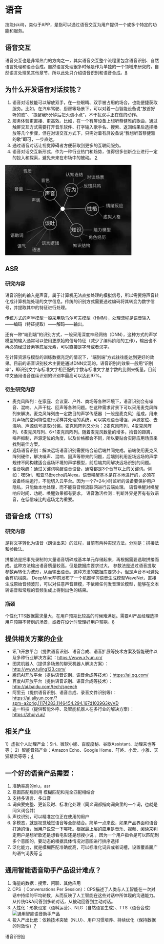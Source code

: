 # 语音

技能(skill)，类似于APP，是指可以通过语音交互为用户提供一个或多个特定的功能和服务。

## 语音交互

语音交互也是非常热门的方向之一，其实语音交互整个流程里包含语音识别、自然语言处理和语音合成。自然语言处理很多时候是作为单独的一个领域来研究的，自然语言处理见其他章节，所以此处只介绍语音识别和语音合成。[8]

## 为什么开发语音对话技能？

1. 语音对话技能可以解放双手，在一些眼睛、双手被占用的场合，也能便捷获取服务。比如，在汽车驾驶、厨房等场景下，可以对着一台智能设备说“放首好听的歌”、“提醒我5分钟后把火调小点”，不干扰双手正在做的动作。
2. 服务体验更直接、更高效。比如，在一个有屏设备上想听蔡健雅的歌曲，通过触屏交互方式需要打开音乐软件、打字输入歌手名、搜索、返回结果后选择播放等几个步骤，但在对话交互方式下，只需对着有屏设备说“我想听首蔡健雅的歌”即可，一步直达。
3. 通过语音对话让视觉障碍者方便获取到更多的互联网服务。
4. 语音对话交互新形式，作为一种行业热门和趋势，值得很多创新企业进行一定的投入和探索，避免未来在市场中的被动。 [2]

![设计语音对话系统的5个要点[3]](../img/Speech.png)

## ASR

### 研究内容

语音识别的输入是声音，属于计算机无法直接处理的模拟信号，所以需要将声音转化成计算机能处理的文字信息。传统的识别方式需要通过编码将其转变为数字信号，并提取其中的特征进行处理。

传统方式的声学模型一般采用隐马尔可夫模型（HMM），处理流程是语音输入——编码（特征提取）——解码——输出。

还有一种“端到端”的识别方式，一般采用深度神经网络（DNN），这种方式的声学模型的输入通常可以使用更原始的信号特征（减少了编码阶段的工作），输出也不再必须经过音素等底层元素，可以直接是字母或者汉字。

在计算资源与模型的训练数据充足的情况下，“端到端”方式往往能达到更好的效果。目前的语音识别技术主要是通过DNN实现的。语音识别的效果一般用“识别率”，即识别文字与标准文字相匹配的字数与标准文字总字数的比例来衡量。目前中文通用语音连续识别的识别率最高可以达到97%。

### 衍生研究内容

- 麦克风阵列：在家庭、会议室、户外、商场等各种环境下，语音识别会有噪音、混响、人声干扰、回声等各种问题。在这种需求背景下可以采用麦克风阵列来解决。麦克风阵列由一定数目的声学传感器（一般是麦克风）组成，用来对声场的空间特性进行采样并处理的系统，可以实现语音增强、声源定位、去混响、声源信号提取/分离。麦克风阵列又分为：2麦克风阵列、4麦克风阵列、6麦克风阵列、6+1麦克风阵列。随着麦克风数量的增多，拾音的距离，噪声抑制，声源定位的角度，以及价格都会不同，所以要贴合实际应用场景来找到最佳方案。
- 远场语音识别：解决远场语音识别需要结合前后端共同完成。前端使用麦克风阵列硬件，解决噪声、混响、回声等带来的问题，后端则利用近场远场的声学规律不同构建适合远场环境的声学模型，前后端共同解决远场识别的问题。
- 语音唤醒：通过关键词唤醒语音设备，通常都是3个音节以上的关键词。例如：嘿Siri、和亚马逊echo的Alexa。语音唤醒基本是在本地进行的，必须在设备终端运行，不能切入云平台。因为一个7×24小时监听的设备要保护用户隐私，只能做本地处理，而不能将音频流联网进行云端处理。 语音唤醒对唤醒响应时间、功耗、唤醒效果都有要求。
语音激活检测：判断外界是否有有效语音，在低信噪比的远场尤为重要。


## 语音合成（TTS）

### 研究内容

是将文字转化为语音（朗读出来）的过程，目前有两种实现方法，分别是：拼接法和参数法。

拼接法是把事先录制的大量语音切碎成基本单元存储起来，再根据需要选取拼接而成。这种方法输出语音质量较高，但是数据库要求过大。
参数法是通过语音提取参数再转化为波形，从而输出语音。这种方法的数据库要求小，但是声音不可避免会有机械感。
DeepMind早前发布了一个机器学习语音生成模型WaveNet，直接生成原始音频波形，可以对任意声音建模，不依赖任何发音理论模型，能够在文本转语音和常规的音频生成上得到出色的结果。

### 瓶颈

个性化TTS数据需求量大，在用户预期比较高的时候难满足。需要AI产品经理选择用户预期不苛刻的场景，或者在设计时管理好用户预期。[8]

## 提供相关方案的企业

- 讯飞开放平台（提供语音识别、语音合成、语音扩展等技术方案及智能硬件以及多种行业解决方案）：https://www.xfyun.cn/
- 图灵机器人（提供多场景的聊天机器人解决方案）：http://www.tuling123.com/
- 腾讯AI开放平台（提供语音识别、语音合成等技术）：https://ai.qq.com/
- 百度AI开放平台（提供语音识别、语音合成等技术）：http://ai.baidu.com/tech/speech
- 阿里云（提供语音识别、语音合成、录音文件识别等）：https://ai.aliyun.com/?spm=a2c4g.11174283.1146454.294.167d1039G3kvVD
- 追一科技（提供智能外呼、及智能机器人在多行业的解决方案）：https://zhuiyi.ai/

## 相关产业

1）虚拟个人助理产业：Siri、微软小娜、百度度秘、谷歌Assistant、助理来也等等；
2）智能音箱产业：Amazon Echo、Google Home、叮咚、小爱、小雅、天猫精灵等等；[4]

## 一个好的语音产品需要：

1. 准确率高的nlu，asr
2. 意图匹配规则用 模糊匹配和完全匹配相结合
3. 支持多语言、多口音
4. 词典要完整、更新及时、标准化处理（同义词都指向词典里的一个词，也就是同义词合并）
5. 声纹识别，可以精准定位正在使用的用户
6. 多模态，就是视觉触觉语音等全部结合。简单一点来说，如果产品界面和语音打通的话，当用户说查一下哪吒。根据最上层的应用是音乐、视频、阅读来判定用户是想听歌还是想看电影还是想搜小说
，因为一个用户指令是可以匹配到多个意图的，要动态的根据具体情况对意图进行排序选择
7. 泛化能力，就是模糊匹配准确度高，可以标准化词典或者词槽，设置覆盖面广的语气词表等 [5]

## 通用智能语音助手产品设计难点？

1. 海量的数据：搜索、闲聊、其他应用
2. CPS（ Conversations Per Session）：CPS描述了人类与人工智能在一次对话中持续的平均轮数，从而反映了人工智能在这些对话中所体现的沟通能力。
从传统Q&A问答到多轮对话，从被动回答到主动对话。
3. 人性化：形象设定（语料运营）、NLG（自然语言生成）、TTS（语音合成）
   ![通用智能语音助手产品](D:/onedrive/Documents/read/2bPM/img/speech_product.png)
4. 投入产出比低：依赖技术突破（NLU）、用户习惯培养、持续优化（保持数据的时效性）[7]

语音识别[6]



[1]: https://www.msra.cn/zh-cn/news/features/book-recommendation-speech
[2]: https://dingdang.qq.com/doc/page/32
[3]: http://www.woshipm.com/ai/1695480.html
[4]: https://mp.weixin.qq.com/s?__biz=MjM5NzA5OTAwMA==&mid=2650005836&idx=1&sn=832b8ed27a68753ee48536d9bf4abb79&chksm=bed865db89afeccd75b81debbc8a05031b708b645a44d44fba65fa4c9ea2b27474ea9bbab520&scene=21#wechat_redirect
[5]: https://zhuanlan.zhihu.com/p/80824253
[6]: https://www.bilibili.com/video/BV1q5411V7tT?from=search&seid=781442368629495599
[7]: https://blog.csdn.net/acelit/article/details/77902490
[8]: https://zhuanlan.zhihu.com/p/384020411
